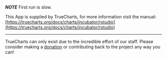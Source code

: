 ***NOTE*** First run is slow.

This App is supplied by TrueCharts, for more information visit the manual: [https://truecharts.org/docs/charts/incubator/rstudio](https://truecharts.org/docs/charts/incubator/rstudio)

---

TrueCharts can only exist due to the incredible effort of our staff.
Please consider making a [donation](https://truecharts.org/docs/about/sponsor) or contributing back to the project any way you can!
